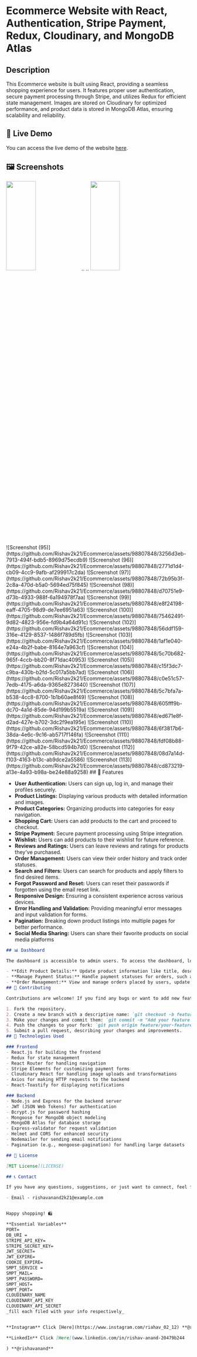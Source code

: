 

# Ecommerce Website with React, Authentication, Stripe Payment, Redux, Cloudinary, and MongoDB Atlas
## Description

This Ecommerce website is built using React, providing a seamless shopping experience for users. It features proper user authentication, secure payment processing through Stripe, and utilizes Redux for efficient state management. Images are stored on Cloudinary for optimized performance, and product data is stored in MongoDB Atlas, ensuring scalability and reliability.

## 🚀 Live Demo

You can access the live demo of the website [here](https://your-ecommerce-website-demo-url.com).

## 🖼️ Screenshots
<p float="left">
<img src="https://github.com/Rishav2k21/Ecommerce/assets/98807848/f0bc72b0-0721-44d5-8714-7be634b98825"  width="40%" height="25%">
  .. 
  ..
  
<img src="https://github.com/Rishav2k21/Ecommerce/assets/98807848/3256d3eb-7913-494f-bdb5-8969d75ecdb9"  width="40%" height="25%">
</p>
![Screenshot (95)](https://github.com/Rishav2k21/Ecommerce/assets/98807848/3256d3eb-7913-494f-bdb5-8969d75ecdb9)
![Screenshot (96)](https://github.com/Rishav2k21/Ecommerce/assets/98807848/2771d1d4-cb09-4cc9-9afb-af299917c2da)
![Screenshot (97)](https://github.com/Rishav2k21/Ecommerce/assets/98807848/72b95b3f-2c8a-470d-b5a0-5694ed75f845)
![Screenshot (98)](https://github.com/Rishav2k21/Ecommerce/assets/98807848/d70751e9-d73b-4933-988f-6a194978f7aa)
![Screenshot (99)](https://github.com/Rishav2k21/Ecommerce/assets/98807848/e8f24198-eaff-4705-98d9-de7ee6951a63)
![Screenshot (100)](https://github.com/Rishav2k21/Ecommerce/assets/98807848/75462491-9d82-4823-956e-fd9b4a64d91c)
![Screenshot (102)](https://github.com/Rishav2k21/Ecommerce/assets/98807848/56ddf159-316e-4129-8537-1486f789d5fb)
![Screenshot (103)](https://github.com/Rishav2k21/Ecommerce/assets/98807848/1af1e040-e24a-4b2f-babe-8164e7a963cf)
![Screenshot (104)](https://github.com/Rishav2k21/Ecommerce/assets/98807848/5c70b682-965f-4ccb-bb20-8f71dac40953)
![Screenshot (105)](https://github.com/Rishav2k21/Ecommerce/assets/98807848/c15f3dc7-c9ba-430b-b2fd-5c017a5bb7ad)
![Screenshot (106)](https://github.com/Rishav2k21/Ecommerce/assets/98807848/c0e51c57-7edb-4175-a6da-9365e8273640)
![Screenshot (107)](https://github.com/Rishav2k21/Ecommerce/assets/98807848/5c7bfa7a-b538-4cc8-8700-1b1b60ae8f49)
![Screenshot (108)](https://github.com/Rishav2k21/Ecommerce/assets/98807848/605fff9b-dc70-4a1d-85de-94d199b5519a)
![Screenshot (109)](https://github.com/Rishav2k21/Ecommerce/assets/98807848/ed671e8f-d2ad-427e-b702-3dc2f9ea195e)
![Screenshot (110)](https://github.com/Rishav2k21/Ecommerce/assets/98807848/6f3817b6-38da-4e6c-9c16-ab5717f146fa)
![Screenshot (111)](https://github.com/Rishav2k21/Ecommerce/assets/98807848/fdf08b88-9f79-42ce-a82e-58bcd594b7d0)
![Screenshot (112)](https://github.com/Rishav2k21/Ecommerce/assets/98807848/08d7a14d-f103-4163-b13c-ab9dce2a5586)
![Screenshot (113)](https://github.com/Rishav2k21/Ecommerce/assets/98807848/cd873219-a13e-4a93-b98a-be24e88a9258)
## 🌟 Features

- **User Authentication:** Users can sign up, log in, and manage their profiles securely.
- **Product Listings:** Displaying various products with detailed information and images.
- **Product Categories:** Organizing products into categories for easy navigation.
- **Shopping Cart:** Users can add products to the cart and proceed to checkout.
- **Stripe Payment:** Secure payment processing using Stripe integration.
- **Wishlist:** Users can add products to their wishlist for future reference.
- **Reviews and Ratings:** Users can leave reviews and ratings for products they've purchased.
- **Order Management:** Users can view their order history and track order statuses.
- **Search and Filters:** Users can search for products and apply filters to find desired items.
- **Forgot Password and Reset:** Users can reset their passwords if forgotten using the email reset link.
- **Responsive Design:** Ensuring a consistent experience across various devices.
- **Error Handling and Validation:** Providing meaningful error messages and input validation for forms.
- **Pagination:** Breaking down product listings into multiple pages for better performance.
- **Social Media Sharing:** Users can share their favorite products on social media platforms


```markdown
## 📊 Dashboard

The dashboard is accessible to admin users. To access the dashboard, log in with an admin account and navigate to the dashboard section. From the dashboard, you can:

- **Edit Product Details:** Update product information like title, description, price, etc.
- **Manage Payment Status:** Handle payment statuses for orders, such as pending, paid, or refunded.
- **Order Management:** View and manage orders placed by users, update shipping status, etc.
## 🤝 Contributing

Contributions are welcome! If you find any bugs or want to add new features, please follow these steps:

1. Fork the repository.
2. Create a new branch with a descriptive name: `git checkout -b feature/your-feature-name`.
3. Make your changes and commit them: `git commit -m "Add your feature description"`.
4. Push the changes to your fork: `git push origin feature/your-feature-name`.
5. Submit a pull request, describing your changes and improvements.
## 🧰 Technologies Used

### Frontend
- React.js for building the frontend
- Redux for state management
- React Router for handling navigation
- Stripe Elements for customizing payment forms
- Cloudinary React for handling image uploads and transformations
- Axios for making HTTP requests to the backend
- React-Toastify for displaying notifications

### Backend
- Node.js and Express for the backend server
- JWT (JSON Web Tokens) for authentication
- Bcrypt.js for password hashing
- Mongoose for MongoDB object modeling
- MongoDB Atlas for database storage
- Express-validator for request validation
- Helmet and CORS for enhanced security
- Nodemailer for sending email notifications
- Pagination (e.g., mongoose-pagination) for handling large datasets

## 📜 License

[MIT License](LICENSE)

## 📞 Contact

If you have any questions, suggestions, or just want to connect, feel free to reach out to us:

- Email - rishavanand2k21@example.com


Happy shopping! 🛍️

**Essential Variables**
PORT=
DB_URI =
STRIPE_API_KEY=
STRIPE_SECRET_KEY=
JWT_SECRET=
JWT_EXPIRE=
COOKIE_EXPIRE=
SMPT_SERVICE =
SMPT_MAIL=
SMPT_PASSWORD=
SMPT_HOST=
SMPT_PORT=
CLOUDINARY_NAME
CLOUDINARY_API_KEY
CLOUDINARY_API_SECRET
_fill each filed with your info respectively_


**Instagram** Click [Here](https://www.instagram.com/riahav_02_12) **@rishavanand**

**LinkedIn** Click [Here](www.linkedin.com/in/rishav-anand-20479b244

) **@rishavanand**

